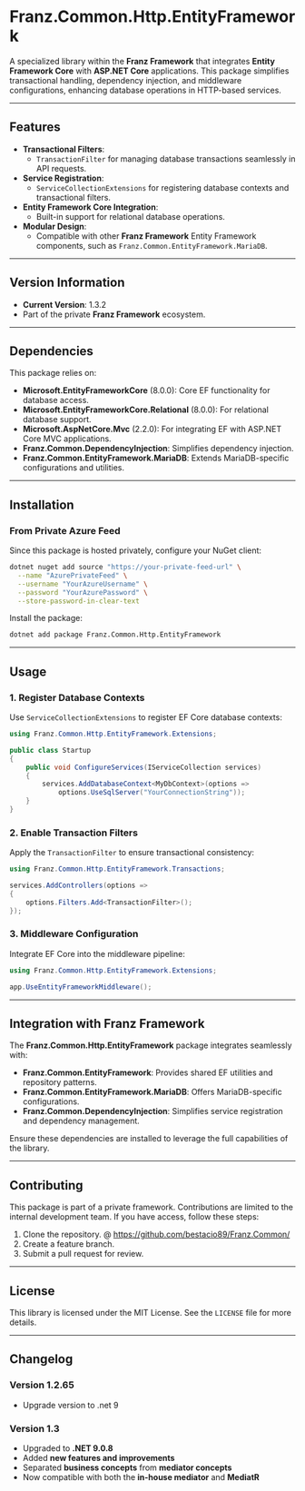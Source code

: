 ﻿# **Franz.Common.Http.EntityFramework**

A specialized library within the **Franz Framework** that integrates **Entity Framework Core** with **ASP.NET Core** applications. This package simplifies transactional handling, dependency injection, and middleware configurations, enhancing database operations in HTTP-based services.

---

## **Features**

- **Transactional Filters**:
  - `TransactionFilter` for managing database transactions seamlessly in API requests.
- **Service Registration**:
  - `ServiceCollectionExtensions` for registering database contexts and transactional filters.
- **Entity Framework Core Integration**:
  - Built-in support for relational database operations.
- **Modular Design**:
  - Compatible with other **Franz Framework** Entity Framework components, such as `Franz.Common.EntityFramework.MariaDB`.

---

## **Version Information**

- **Current Version**: 1.3.2
- Part of the private **Franz Framework** ecosystem.

---

## **Dependencies**

This package relies on:
- **Microsoft.EntityFrameworkCore** (8.0.0): Core EF functionality for database access.
- **Microsoft.EntityFrameworkCore.Relational** (8.0.0): For relational database support.
- **Microsoft.AspNetCore.Mvc** (2.2.0): For integrating EF with ASP.NET Core MVC applications.
- **Franz.Common.DependencyInjection**: Simplifies dependency injection.
- **Franz.Common.EntityFramework.MariaDB**: Extends MariaDB-specific configurations and utilities.

---

## **Installation**

### **From Private Azure Feed**
Since this package is hosted privately, configure your NuGet client:

```bash
dotnet nuget add source "https://your-private-feed-url" \
  --name "AzurePrivateFeed" \
  --username "YourAzureUsername" \
  --password "YourAzurePassword" \
  --store-password-in-clear-text
```

Install the package:

```bash
dotnet add package Franz.Common.Http.EntityFramework  
```

---

## **Usage**

### **1. Register Database Contexts**

Use `ServiceCollectionExtensions` to register EF Core database contexts:

```csharp
using Franz.Common.Http.EntityFramework.Extensions;

public class Startup
{
    public void ConfigureServices(IServiceCollection services)
    {
        services.AddDatabaseContext<MyDbContext>(options =>
            options.UseSqlServer("YourConnectionString"));
    }
}
```

### **2. Enable Transaction Filters**

Apply the `TransactionFilter` to ensure transactional consistency:

```csharp
using Franz.Common.Http.EntityFramework.Transactions;

services.AddControllers(options =>
{
    options.Filters.Add<TransactionFilter>();
});
```

### **3. Middleware Configuration**

Integrate EF Core into the middleware pipeline:

```csharp
using Franz.Common.Http.EntityFramework.Extensions;

app.UseEntityFrameworkMiddleware();
```

---

## **Integration with Franz Framework**

The **Franz.Common.Http.EntityFramework** package integrates seamlessly with:
- **Franz.Common.EntityFramework**: Provides shared EF utilities and repository patterns.
- **Franz.Common.EntityFramework.MariaDB**: Offers MariaDB-specific configurations.
- **Franz.Common.DependencyInjection**: Simplifies service registration and dependency management.

Ensure these dependencies are installed to leverage the full capabilities of the library.

---

## **Contributing**

This package is part of a private framework. Contributions are limited to the internal development team. If you have access, follow these steps:
1. Clone the repository. @ https://github.com/bestacio89/Franz.Common/
2. Create a feature branch.
3. Submit a pull request for review.

---

## **License**

This library is licensed under the MIT License. See the `LICENSE` file for more details.

---

## **Changelog**

### Version 1.2.65
- Upgrade version to .net 9


### Version 1.3
- Upgraded to **.NET 9.0.8**
- Added **new features and improvements**
- Separated **business concepts** from **mediator concepts**
- Now compatible with both the **in-house mediator** and **MediatR**
